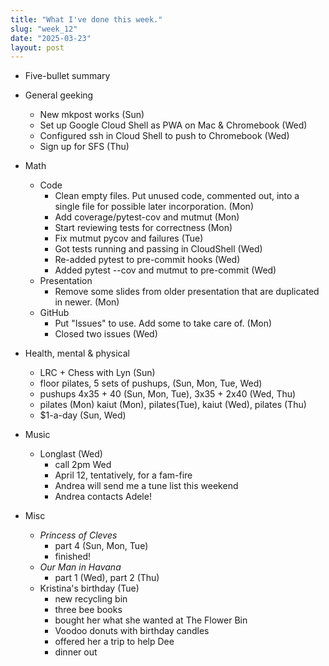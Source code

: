 ```yaml
---
title: "What I've done this week."
slug: "week_12"
date: "2025-03-23"
layout: post
---
```


* Five-bullet summary
* General geeking
    - New mkpost works (Sun)
    - Set up Google Cloud Shell as PWA on Mac & Chromebook (Wed)
    - Configured ssh in Cloud Shell to push to Chromebook (Wed)
    - Sign up for SFS (Thu)

* Math
    - Code
        - Clean empty files. Put unused code, commented out, into a single file for possible later incorporation. (Mon)
        - Add coverage/pytest-cov and mutmut (Mon)
        - Start reviewing tests for correctness (Mon)
        - Fix mutmut pycov and failures (Tue)
        - Got tests running and passing in CloudShell (Wed)
        - Re-added pytest to pre-commit hooks (Wed)
        - Added pytest --cov and mutmut to pre-commit (Wed)
    - Presentation
        - Remove some slides from older presentation that are duplicated in newer. (Mon)
    - GitHub
        - Put "Issues" to use. Add some to take care of. (Mon)
        - Closed two issues (Wed)
* Health, mental & physical
    - LRC + Chess with Lyn (Sun)
    - floor pilates, 5 sets of pushups, (Sun, Mon, Tue, Wed)
    - pushups 4x35 + 40 (Sun, Mon, Tue), 3x35 + 2x40 (Wed, Thu)
    - pilates (Mon) kaiut (Mon), pilates(Tue), kaiut (Wed), pilates (Thu)
    - $1-a-day (Sun, Wed)
* Music
    - Longlast (Wed)
        - call 2pm Wed
        - April 12, tentatively, for a fam-fire
        - Andrea will send me a tune list this weekend
        - Andrea contacts Adele!
* Misc
    - *Princess of Cleves*
        - part 4 (Sun, Mon, Tue)
        - finished!
    - *Our Man in Havana*
        - part 1 (Wed), part 2 (Thu)
    - Kristina's birthday (Tue)
        - new recycling bin
        - three bee books
        - bought her what she wanted at The Flower Bin
        - Voodoo donuts with birthday candles
        - offered her a trip to help Dee
        - dinner out
